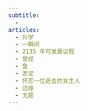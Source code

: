 ```yaml
---
subtitle:
  - 
articles:
  - 升学
  - 一瞬间
  - 2135 年可发展议程
  - 曾经
  - 鱼
  - 淤泥
  - 怀恋一位逝去的女主人
  - 边缘
  - 无题
---
```

